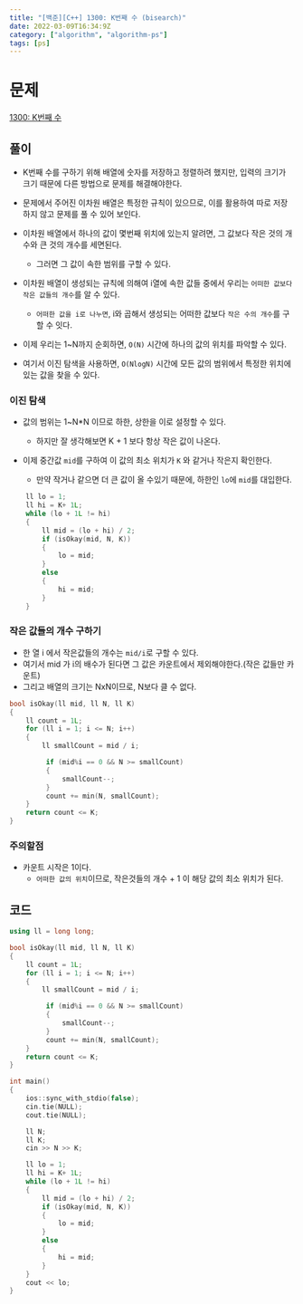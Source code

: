 ```yaml
---
title: "[백준][C++] 1300: K번째 수 (bisearch)"
date: 2022-03-09T16:34:9Z
category: ["algorithm", "algorithm-ps"]
tags: [ps]
---
```


# **문제**

[1300: K번째 수](https://www.acmicpc.net/problem/1300)

## **풀이**

- K번째 수를 구하기 위해 배열에 숫자를 저장하고 정렬하려 했지만, 입력의 크기가 크기 때문에 다른 방법으로 문제를 해결해야한다.

- 문제에서 주어진 이차원 배열은 특정한 규칙이 있으므로, 이를 활용하여 따로 저장하지 않고 문제를 풀 수 있어 보인다.

- 이차원 배열에서 하나의 값이 몇번째 위치에 있는지 알려면, 그 값보다 작은 것의 개수와 큰 것의 개수를 세면된다.

  - 그러면 그 값이 속한 범위를 구할 수 있다.

- 이차원 배열이 생성되는 규칙에 의해여 i열에 속한 값들 중에서 우리는 `어떠한 값보다 작은 값들의 개수`를 알 수 있다.

  - `어떠한 값을 i로 나누면`, i와 곱해서 생성되는 어떠한 값보다 `작은 수의 개수`를 구할 수 잇다.

- 이제 우리는 1~N까지 순회하면, `O(N)` 시간에 하나의 값의 위치를 파악할 수 있다.

- 여기서 이진 탐색을 사용하면, `O(NlogN)` 시간에 모든 값의 범위에서 특정한 위치에 있는 값을 찾을 수 있다.

### **이진 탐색**

- 값의 범위는 1~N\*N 이므로 하한, 상한을 이로 설정할 수 있다.

  - 하지만 잘 생각해보면 K + 1 보다 항상 작은 값이 나온다.

- 이제 중간값 `mid`를 구하여 이 값의 최소 위치가 `K` 와 같거나 작은지 확인한다.
  - 만약 작거나 같으면 더 큰 값이 올 수있기 때문에, 하한인 `lo`에 `mid`를 대입한다.

```cpp
    ll lo = 1;
    ll hi = K+ 1L;
    while (lo + 1L != hi)
    {
        ll mid = (lo + hi) / 2;
        if (isOkay(mid, N, K))
        {
            lo = mid;
        }
        else
        {
            hi = mid;
        }
    }
```

### **작은 값들의 개수 구하기**

- 한 열 i 에서 작은값들의 개수는 `mid/i`로 구할 수 있다.
- 여기서 mid 가 i의 배수가 된다면 그 값은 카운트에서 제외해야한다.(작은 값들만 카운트)
- 그리고 배열의 크기는 NxN이므로, N보다 클 수 없다.

```cpp
bool isOkay(ll mid, ll N, ll K)
{
    ll count = 1L;
    for (ll i = 1; i <= N; i++)
    {
        ll smallCount = mid / i;

         if (mid%i == 0 && N >= smallCount)
         {
             smallCount--;
         }
         count += min(N, smallCount);
    }
    return count <= K;
}
```

### **주의할점**

- 카운트 시작은 1이다.
  - `어떠한 값의 위치`이므로, 작은것들의 개수 + 1 이 해당 값의 최소 위치가 된다.

## **코드**

```cpp
using ll = long long;

bool isOkay(ll mid, ll N, ll K)
{
    ll count = 1L;
    for (ll i = 1; i <= N; i++)
    {
        ll smallCount = mid / i;

         if (mid%i == 0 && N >= smallCount)
         {
             smallCount--;
         }
         count += min(N, smallCount);
    }
    return count <= K;
}

int main()
{
    ios::sync_with_stdio(false);
    cin.tie(NULL);
    cout.tie(NULL);

    ll N;
    ll K;
    cin >> N >> K;

    ll lo = 1;
    ll hi = K+ 1L;
    while (lo + 1L != hi)
    {
        ll mid = (lo + hi) / 2;
        if (isOkay(mid, N, K))
        {
            lo = mid;
        }
        else
        {
            hi = mid;
        }
    }
    cout << lo;
}
```
